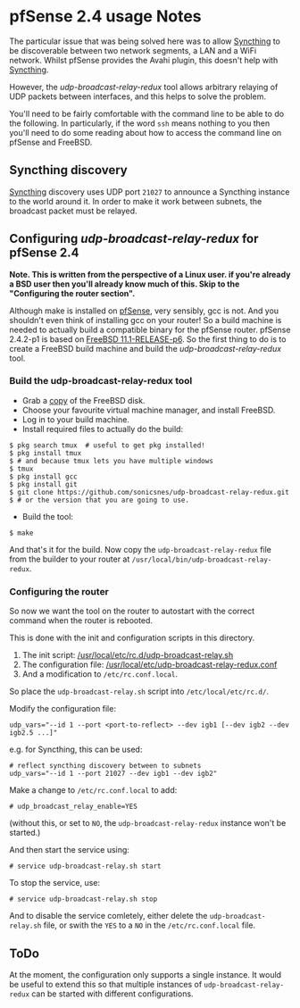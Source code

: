 # pfSense 2.4 usage Notes

The particular issue that was being solved here was to allow [Syncthing][] to
be discoverable between two network segments, a LAN and a WiFi network.
Whilst pfSense provides the Avahi plugin, this doesn't help with [Syncthing][].

However, the *udp-broadcast-relay-redux* tool allows arbitrary relaying of UDP
packets between interfaces, and this helps to solve the problem.

You'll need to be fairly comfortable with the command line to be able to do the
following.  In particularly, if the word `ssh` means nothing to you then you'll
need to do some reading about how to access the command line on pfSense and
FreeBSD.

## Syncthing discovery

[Syncthing][] discovery uses UDP port `21027` to announce a Syncthing instance
to the world around it.  In order to make it work between subnets, the
broadcast packet must be relayed.

## Configuring *udp-broadcast-relay-redux* for pfSense 2.4

**Note. This is written from the perspective of a Linux user.  if you're already a BSD user then you'll already know much of this.  Skip to the "Configuring the router section".**

Although make is installed on [pfSense][], very sensibly, gcc is not.  And you
shouldn't even think of installing gcc on your router!  So a build machine is
needed to actually build a compatible binary for the pfSense router.  pfSense
2.4.2-p1 is based on
[FreeBSD 11.1-RELEASE-p6](https://www.freebsd.org/releases/11.1R/).
So the first thing to do is to create a FreeBSD build machine and build the
*udp-broadcast-relay-redux* tool.

### Build the udp-broadcast-relay-redux tool

* Grab a [copy](https://download.freebsd.org/ftp/releases/amd64/amd64/ISO-IMAGES/11.1/FreeBSD-11.1-RELEASE-amd64-disc1.iso) of the FreeBSD disk.
* Choose your favourite virtual machine manager, and install FreeBSD.
* Log in to your build machine.
* Install required files to actually do the build:

```shell
$ pkg search tmux  # useful to get pkg installed!
$ pkg install tmux
$ # and because tmux lets you have multiple windows
$ tmux
$ pkg install gcc
$ pkg install git
$ git clone https://github.com/sonicsnes/udp-broadcast-relay-redux.git
$ # or the version that you are going to use.
```

* Build the tool:

```shell
$ make
```

And that's it for the build.  Now copy the `udp-broadcast-relay-redux` file
from the builder to your router at `/usr/local/bin/udp-broadcast-relay-redux`.

### Configuring the router

So now we want the tool on the router to autostart with the correct command
when the router is rebooted.

This is done with the init and configuration scripts in this directory.

1. The init script: [/usr/local/etc/rc.d/udp-broadcast-relay.sh](usage-notes/pfsense-config/udp-broadcast-relay.sh)
2. The configuration file: [/usr/local/etc/udp-broadcast-relay-redux.conf](usage-notes/pfsense-config/udp-broadcast-relay-redux.conf)
3. And a modification to `/etc/rc.conf.local`.

So place the `udp-broadcast-relay.sh` script into `/etc/local/etc/rc.d/`.

Modify the configuration file:

```shell
udp_vars="--id 1 --port <port-to-reflect> --dev igb1 [--dev igb2 --dev igb2.5 ...]"
```

e.g. for Syncthing, this can be used:

```shell
# reflect syncthing discovery between to subnets
udp_vars="--id 1 --port 21027 --dev igb1 --dev igb2"
```

Make a change to `/etc/rc.conf.local` to add:

```shell
# udp_broadcast_relay_enable=YES
```

(without this, or set to `NO`, the `udp-broadcast-relay-redux` instance won't be started.)

And then start the service using:

```shell
# service udp-broadcast-relay.sh start
```

To stop the service, use:

```shell
# service udp-broadcast-relay.sh stop
```

And to disable the service comletely, either delete the
`udp-broadcast-relay.sh` file, or swith the `YES` to a `NO` in the
`/etc/rc.conf.local` file.

## ToDo

At the moment, the configuration only supports a single instance.  It would be
useful to extend this so that multiple instances of `udp-broadcast-relay-redux`
can be started with different configurations.


[Syncthing]: https://syncthing.net/
[pfSense]: https://www.pfsense.org/
